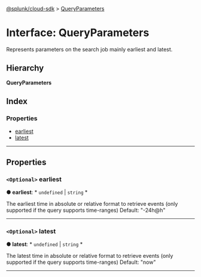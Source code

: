 [@splunk/cloud-sdk](../README.md) > [QueryParameters](../interfaces/queryparameters.md)

# Interface: QueryParameters

Represents parameters on the search job mainly earliest and latest.

## Hierarchy

**QueryParameters**

## Index

### Properties

* [earliest](queryparameters.md#earliest)
* [latest](queryparameters.md#latest)

---

## Properties

<a id="earliest"></a>

### `<Optional>` earliest

**● earliest**: * `undefined` &#124; `string`
*

The earliest time in absolute or relative format to retrieve events (only supported if the query supports time-ranges) Default: "-24h@h"

___
<a id="latest"></a>

### `<Optional>` latest

**● latest**: * `undefined` &#124; `string`
*

The latest time in absolute or relative format to retrieve events (only supported if the query supports time-ranges) Default: "now"

___

